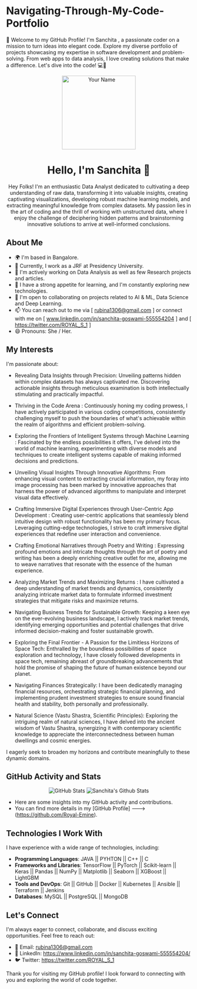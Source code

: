 # Navigating-Through-My-Code-Portfolio
👋 Welcome to my GitHub Profile! I'm Sanchita , a passionate coder on a mission to turn ideas into elegant code. Explore my diverse portfolio of projects showcasing my expertise in software development and problem-solving. From web apps to data analysis, I love creating solutions that make a difference. Let's dive into the code! 💻🚀
<!-- Header Section -->
<p align="center">
  <img src="https://avatars.githubusercontent.com/u/112507451?v=4" alt="Your Name" width="200" height="200">
</p>

<h1 align="center">Hello, I'm Sanchita 👋</h1>

<p align="center">
  Hey Folks! I'm an enthusiastic Data Analyst dedicated to cultivating a deep understanding of raw data, transforming it into valuable insights, creating captivating visualizations, developing robust machine learning models, and extracting meaningful knowledge from complex datasets. My passion lies in the art of coding and the thrill of working with unstructured data, where I enjoy the challenge of deciphering hidden patterns and brainstorming innovative solutions to arrive at well-informed conclusions.
</p>

<!-- About Me Section -->
## About Me

- 🌍 I'm based in Bangalore.
- 💼 Currently, I work as a JRF at Presidency University.
- 🔭 I'm actively working on Data Analysis as well as few Research projects and articles.
- 🌱 I have a strong appetite for learning, and I'm constantly exploring new technologies.
- 👯 I'm open to collaborating on projects related to AI & ML, Data Science and Deep Learning.
- 📫 You can reach out to me via [ rubina1306@gmail.com ] or connect with me on [ www.linkedin.com/in/sanchita-goswami-555554204 ] and [ https://twitter.com/ROYAL_S_1 ]
- 😄 Pronouns: She / Her.

<!-- Interests Section ---->
## My Interests

I'm passionate about:

- Revealing Data Insights through Precision: Unveiling patterns hidden within complex datasets has always captivated me. Discovering actionable insights through meticulous examination is both intellectually stimulating and practically impactful.

- Thriving in the Code Arena : Continuously honing my coding prowess, I have actively participated in various coding competitions, consistently challenging myself to push the boundaries of what's achievable within the realm of algorithms and efficient problem-solving.

- Exploring the Frontiers of Intelligent Systems through Machine Learning : Fascinated by the endless possibilities it offers, I've delved into the world of machine learning, experimenting with diverse models and techniques to create intelligent systems capable of making informed decisions and predictions.

- Unveiling Visual Insights Through Innovative Algorithms: From enhancing visual content to extracting crucial information, my foray into image processing has been marked by innovative approaches that harness the power of advanced algorithms to manipulate and interpret visual data effectively.

- Crafting Immersive Digital Experiences through User-Centric App Development : Creating user-centric applications that seamlessly blend intuitive design with robust functionality has been my primary focus. Leveraging cutting-edge technologies, I strive to craft immersive digital experiences that redefine user interaction and convenience.

- Crafting Emotional Narratives through Poetry and Writing : Expressing profound emotions and intricate thoughts through the art of poetry and writing has been a deeply enriching creative outlet for me, allowing me to weave narratives that resonate with the essence of the human experience.

- Analyzing Market Trends and Maximizing Returns : I have cultivated a deep understanding of market trends and dynamics, consistently analyzing intricate market data to formulate informed investment strategies that mitigate risks and maximize returns.

- Navigating Business Trends for Sustainable Growth: Keeping a keen eye on the ever-evolving business landscape, I actively track market trends, identifying emerging opportunities and potential challenges that drive informed decision-making and foster sustainable growth.

- Exploring the Final Frontier - A Passion for the Limitless Horizons of Space Tech: Enthralled by the boundless possibilities of space exploration and technology, I have closely followed developments in space tech, remaining abreast of groundbreaking advancements that hold the promise of shaping the future of human existence beyond our planet.

- Navigating Finances Strategically: I have been dedicatedly managing financial resources, orchestrating strategic financial planning, and implementing prudent investment strategies to ensure sound financial health and stability, both personally and professionally.

- Natural Science (Vastu Shastra, Scientific Principles): Exploring the intriguing realm of natural sciences, I have delved into the ancient wisdom of Vastu Shastra, synergizing it with contemporary scientific knowledge to appreciate the interconnectedness between human dwellings and cosmic energies.

I eagerly seek to broaden my horizons and contribute meaningfully to these dynamic domains.

<!-- GitHub Stats Section -->
## GitHub Activity and Stats

<p align="center">
  <img src="https://github-readme-stats.vercel.app/api?username=Royal-Emine&theme=merko&show_icons=true&hide_border=false&count_private=true" alt="GitHub Stats">
  <img src="https://camo.githubusercontent.com/381738aef0d06a42d27078f223a2e3e896971b82a1c4e7d9750d951f3c88db6d/68747470733a2f2f6769746875622d726561646d652d73746174732e76657263656c2e6170702f6170693f757365726e616d653d526f79616c2d456d696e65267468656d653d6d65726b6f2673686f775f69636f6e733d7472756526686964655f626f726465723d66616c736526636f756e745f707269766174653d74727565" alt="Sanchita's Github Stats ">
</p>

- Here are some insights into my GitHub activity and contributions.
- You can find more details in my [GitHub Profile] ---> (https://github.com/Royal-Emine).

<!-- Top Projects Section 
## Top Projects

Here are some of my noteworthy projects:

1. [Project Name 1](Link to Project 1)
   - Description: Provide a brief description of the project.
   - Technologies Used: List the technologies, libraries, and languages used.
   - Achievements: Mention any notable accomplishments or impact.
   
2. [Project Name 2](Link to Project 2)
   - Description: Describe the project's purpose and functionality.
   - Technologies Used: Enumerate the technologies applied.
   - Contributions: Highlight your role and contributions.
   
3. [Project Name 3](Link to Project 3)
   - Description: Explain the project's significance and goals.
   - Tech Stack: Specify the technology stack employed.
   - Outcomes: Share any results, feedback, or lessons learned.

<!-- Technologies Section -->
## Technologies I Work With

I have experience with a wide range of technologies, including:

- **Programming Languages**:     JAVA || PYHTON || C++ || C 
- **Frameworks and Libraries**:  TensorFlow || PyTorch || Scikit-learn || Keras || Pandas || NumPy || Matplotlib || Seaborn || XGBoost || LightGBM 
- **Tools and DevOps**:          Git || GitHub || Docker || Kubernetes || Ansible || Terraform || Jenkins
- **Databases**:                 MySQL || PostgreSQL || MongoDB

<!-- Contact Section -->
## Let's Connect

I'm always eager to connect, collaborate, and discuss exciting opportunities. Feel free to reach out:

- 📧 Email: rubina1306@gmail.com
- 💬 LinkedIn: https://www.linkedin.com/in/sanchita-goswami-555554204/
- 🐦 Twitter: https://twitter.com/ROYAL_S_1
<!-- 🌐 Personal Website: [Your Website URL] -->

Thank you for visiting my GitHub profile! I look forward to connecting with you and exploring the world of code together.
